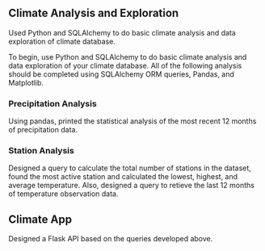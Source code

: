 

## Climate Analysis and Exploration

Used Python and SQLAlchemy to do basic climate analysis and data exploration of climate database.

To begin, use Python and SQLAlchemy to do basic climate analysis and data exploration of your climate database. All of the following analysis should be completed using SQLAlchemy ORM queries, Pandas, and Matplotlib.



### Precipitation Analysis

Using pandas, printed the statistical analysis of the most recent 12 months of precipitation data.

### Station Analysis

Designed a query to calculate the total number of stations in the dataset, found the most active station and calculated the lowest, highest, and average temperature. Also, designed a query to retieve the last 12 months of temperature observation data.


## Climate App

Designed a Flask API based on the queries developed above.


